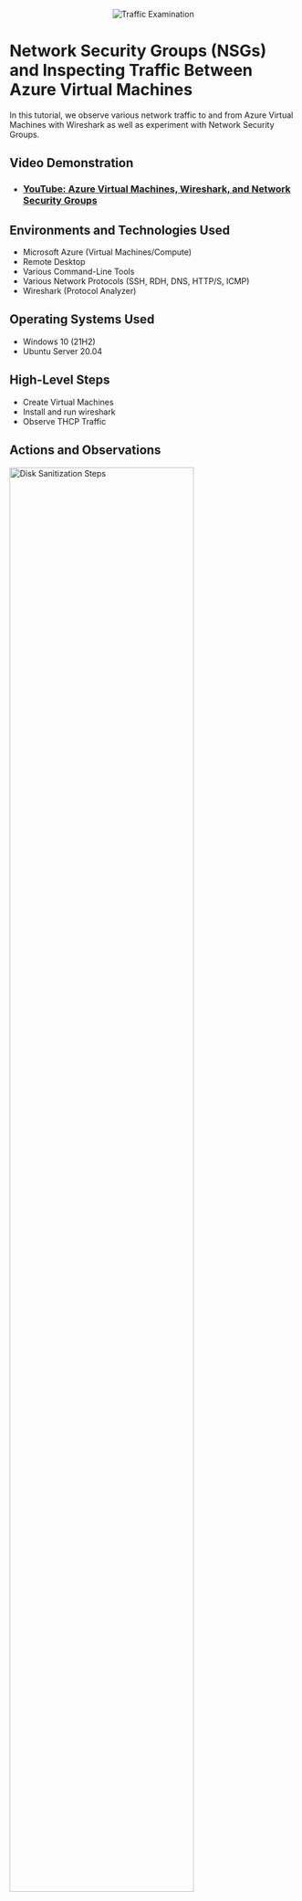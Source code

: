 <p align="center">
<img src="https://i.imgur.com/Ua7udoS.png" alt="Traffic Examination"/>
</p>

<h1>Network Security Groups (NSGs) and Inspecting Traffic Between Azure Virtual Machines</h1>
In this tutorial, we observe various network traffic to and from Azure Virtual Machines with Wireshark as well as experiment with Network Security Groups. <br />


<h2>Video Demonstration</h2>

- ### [YouTube: Azure Virtual Machines, Wireshark, and Network Security Groups](https://www.youtube.com)

<h2>Environments and Technologies Used</h2>

- Microsoft Azure (Virtual Machines/Compute)
- Remote Desktop
- Various Command-Line Tools
- Various Network Protocols (SSH, RDH, DNS, HTTP/S, ICMP)
- Wireshark (Protocol Analyzer)

<h2>Operating Systems Used </h2>

- Windows 10 (21H2)
- Ubuntu Server 20.04

<h2>High-Level Steps</h2>

- Create Virtual Machines
- Install and run wireshark
- Observe THCP Traffic


<h2>Actions and Observations</h2>

<p>
<img src=https://i.imgur.com/fJalwaP.png height="80%" width="80%" alt="Disk Sanitization Steps"/>
</p>
<p>
Login to your Microsoft Azure portal and create two Virtual machines by clicking create Virtual Machine. One as windows 10 OS and the other as Ubuntu OS. Make sure both machines are in the same resource group. 
</p>
<br />

<p>
<img src=https://i.imgur.com/Tgr0iPA.png height="80%" width="80%" alt="Disk Sanitization Steps"/>
</p>
<p>
Download wireshark while in VM-1, open wireshark to start network traffic monitoring.
</p>
<br />

<p>
<img src= https://i.imgur.com/ybsK8Ue.png height="80%" width="80%" alt="Disk Sanitization Steps"/>
</p>
<p>
Observe the DHCP traffic, go to powershell and request new IP adress using ipconfig/renew in the command line. Allowing you to see the new IP address.
</p>
<br />
